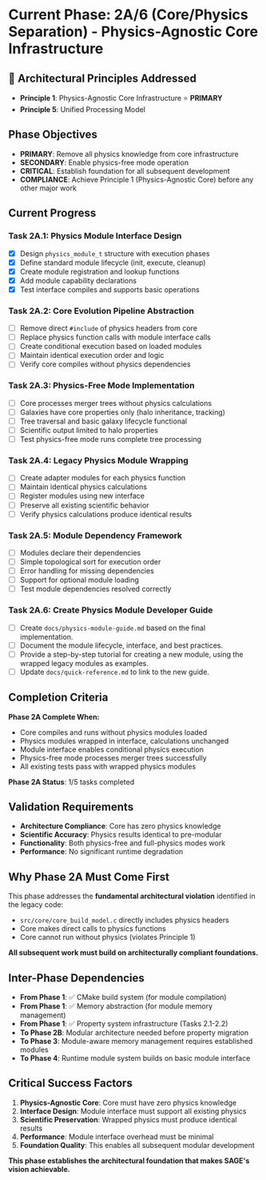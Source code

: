 <!-- Purpose: Current project phase context -->
<!-- Update Rules:
- 500-word limit! 
- Include: 
  • Phase objectives
  • Current progress as a checklist
  • Completion criteria 
  • Inter-phase dependencies
- At major phase completion archive as phase-[X].md and refresh for next phase
-->

# Current Phase: 2A/6 (Core/Physics Separation) - Physics-Agnostic Core Infrastructure

## 🎯 Architectural Principles Addressed
- **Principle 1**: Physics-Agnostic Core Infrastructure ⭐ **PRIMARY**
- **Principle 5**: Unified Processing Model

## Phase Objectives
- **PRIMARY**: Remove all physics knowledge from core infrastructure
- **SECONDARY**: Enable physics-free mode operation
- **CRITICAL**: Establish foundation for all subsequent development
- **COMPLIANCE**: Achieve Principle 1 (Physics-Agnostic Core) before any other major work

## Current Progress

### Task 2A.1: Physics Module Interface Design
- [x] Design `physics_module_t` structure with execution phases
- [x] Define standard module lifecycle (init, execute, cleanup)
- [x] Create module registration and lookup functions
- [x] Add module capability declarations
- [x] Test interface compiles and supports basic operations

### Task 2A.2: Core Evolution Pipeline Abstraction
- [ ] Remove direct `#include` of physics headers from core
- [ ] Replace physics function calls with module interface calls
- [ ] Create conditional execution based on loaded modules
- [ ] Maintain identical execution order and logic
- [ ] Verify core compiles without physics dependencies

### Task 2A.3: Physics-Free Mode Implementation
- [ ] Core processes merger trees without physics calculations
- [ ] Galaxies have core properties only (halo inheritance, tracking)
- [ ] Tree traversal and basic galaxy lifecycle functional
- [ ] Scientific output limited to halo properties
- [ ] Test physics-free mode runs complete tree processing

### Task 2A.4: Legacy Physics Module Wrapping
- [ ] Create adapter modules for each physics function
- [ ] Maintain identical physics calculations
- [ ] Register modules using new interface
- [ ] Preserve all existing scientific behavior
- [ ] Verify physics calculations produce identical results

### Task 2A.5: Module Dependency Framework
- [ ] Modules declare their dependencies
- [ ] Simple topological sort for execution order
- [ ] Error handling for missing dependencies
- [ ] Support for optional module loading
- [ ] Test module dependencies resolved correctly

### Task 2A.6: Create Physics Module Developer Guide
- [ ] Create `docs/physics-module-guide.md` based on the final implementation.
- [ ] Document the module lifecycle, interface, and best practices.
- [ ] Provide a step-by-step tutorial for creating a new module, using the wrapped legacy modules as examples.
- [ ] Update `docs/quick-reference.md` to link to the new guide.

## Completion Criteria
**Phase 2A Complete When:**
- Core compiles and runs without physics modules loaded
- Physics modules wrapped in interface, calculations unchanged
- Module interface enables conditional physics execution
- Physics-free mode processes merger trees successfully
- All existing tests pass with wrapped physics modules

**Phase 2A Status**: 1/5 tasks completed

## Validation Requirements
- **Architecture Compliance**: Core has zero physics knowledge
- **Scientific Accuracy**: Physics results identical to pre-modular
- **Functionality**: Both physics-free and full-physics modes work
- **Performance**: No significant runtime degradation

## Why Phase 2A Must Come First
This phase addresses the **fundamental architectural violation** identified in the legacy code:
- `src/core/core_build_model.c` directly includes physics headers
- Core makes direct calls to physics functions
- Core cannot run without physics (violates Principle 1)

**All subsequent work must build on architecturally compliant foundations.**

## Inter-Phase Dependencies
- **From Phase 1**: ✅ CMake build system (for module compilation)
- **From Phase 1**: ✅ Memory abstraction (for module memory management)
- **From Phase 1**: ✅ Property system infrastructure (Tasks 2.1-2.2)
- **To Phase 2B**: Modular architecture needed before property migration
- **To Phase 3**: Module-aware memory management requires established modules
- **To Phase 4**: Runtime module system builds on basic module interface

## Critical Success Factors
1. **Physics-Agnostic Core**: Core must have zero physics knowledge
2. **Interface Design**: Module interface must support all existing physics
3. **Scientific Preservation**: Wrapped physics must produce identical results
4. **Performance**: Module interface overhead must be minimal
5. **Foundation Quality**: This enables all subsequent modular development

**This phase establishes the architectural foundation that makes SAGE's vision achievable.**